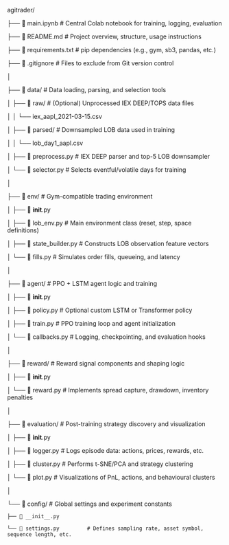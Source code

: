 agitrader/

├── 📄 main.ipynb              # Central Colab notebook for training, logging, evaluation

├── 📄 README.md               # Project overview, structure, usage instructions

├── 📄 requirements.txt        # pip dependencies (e.g., gym, sb3, pandas, etc.)

├── 📄 .gitignore              # Files to exclude from Git version control

│

├── 📁 data/                   # Data loading, parsing, and selection tools

│   ├── 📁 raw/                # (Optional) Unprocessed IEX DEEP/TOPS data files

│   │   └── iex_aapl_2021-03-15.csv

│   ├── 📁 parsed/             # Downsampled LOB data used in training

│   │   └── lob_day1_aapl.csv

│   ├── 📄 preprocess.py       # IEX DEEP parser and top-5 LOB downsampler

│   └── 📄 selector.py         # Selects eventful/volatile days for training

│

├── 📁 env/                    # Gym-compatible trading environment

│   ├── 📄 __init__.py

│   ├── 📄 lob_env.py          # Main environment class (reset, step, space definitions)

│   ├── 📄 state_builder.py    # Constructs LOB observation feature vectors

│   └── 📄 fills.py            # Simulates order fills, queueing, and latency

│

├── 📁 agent/                  # PPO + LSTM agent logic and training

│   ├── 📄 __init__.py

│   ├── 📄 policy.py           # Optional custom LSTM or Transformer policy

│   ├── 📄 train.py            # PPO training loop and agent initialization

│   └── 📄 callbacks.py        # Logging, checkpointing, and evaluation hooks

│

├── 📁 reward/                 # Reward signal components and shaping logic

│   ├── 📄 __init__.py

│   └── 📄 reward.py           # Implements spread capture, drawdown, inventory penalties

│

├── 📁 evaluation/             # Post-training strategy discovery and visualization

│   ├── 📄 __init__.py

│   ├── 📄 logger.py           # Logs episode data: actions, prices, rewards, etc.

│   ├── 📄 cluster.py          # Performs t-SNE/PCA and strategy clustering

│   └── 📄 plot.py             # Visualizations of PnL, actions, and behavioural clusters

│

└── 📁 config/                 # Global settings and experiment constants

    ├── 📄 __init__.py
    
    └── 📄 settings.py         # Defines sampling rate, asset symbol, sequence length, etc.
